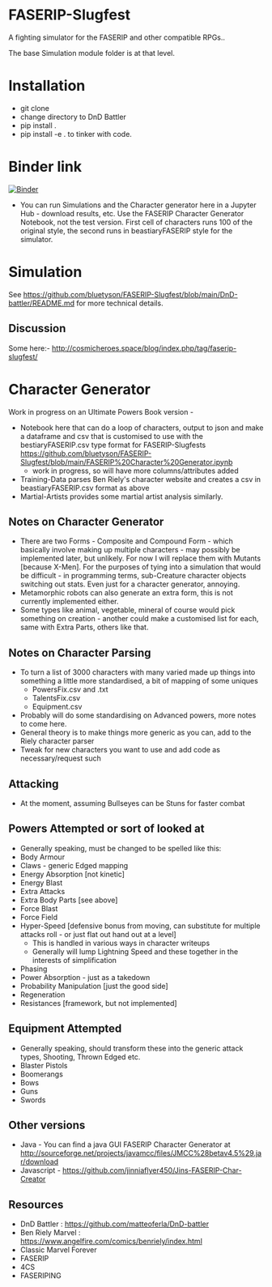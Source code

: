# FASERIP-Slugfest
A fighting simulator for the FASERIP and other compatible RPGs..

The base Simulation module folder is at that level. 

# Installation
- git clone
- change directory to DnD Battler
- pip install .
- pip install -e . to tinker with code.

# Binder link
[![Binder](https://mybinder.org/badge_logo.svg)](https://mybinder.org/v2/gh/bluetyson/FASERIP-Slugfest/HEAD?urlpath=https%3A%2F%2Fgithub.com%2Fbluetyson%2FFASERIP-Slugfest%2Fblob%2Fmain%2FFASERIP%2520Character%2520Generator.ipynb)
- You can run Simulations and the Character generator here in a Jupyter Hub - download results, etc.  Use the FASERIP Character Generator Notebook, not the test version.  First cell of characters runs 100 of the original style, the second runs in beastiaryFASERIP style for the simulator.

# Simulation
See https://github.com/bluetyson/FASERIP-Slugfest/blob/main/DnD-battler/README.md for more technical details.

## Discussion
Some here:- http://cosmicheroes.space/blog/index.php/tag/faserip-slugfest/

# Character Generator
Work in progress on an Ultimate Powers Book version - 
- Notebook here that can do a loop of characters, output to json and make a dataframe and csv that is customised to use with the bestiaryFASERIP.csv type format for FASERIP-Slugfests https://github.com/bluetyson/FASERIP-Slugfest/blob/main/FASERIP%20Character%20Generator.ipynb
  - work in progress, so will have more columns/attributes added
- Training-Data parses Ben Riely's character website and creates a csv in beastiaryFASERIP.csv format as above
- Martial-Artists provides some martial artist analysis similarly.

## Notes on Character Generator
- There are two Forms - Composite and Compound Form - which basically involve making up multiple characters - may possibly be implemented later, but unlikely. For now I will replace them with Mutants [because X-Men].  For the purposes of tying into a simulation that would be difficult - in programming terms, sub-Creature character objects switching out stats.  Even just for a character generator, annoying.
- Metamorphic robots can also generate an extra form, this is not currently implemented either.
- Some types like animal, vegetable, mineral of course would pick something on creation - another could make a customised list for each, same with Extra Parts, others like that.

## Notes on Character Parsing
- To turn a list of 3000 characters with many varied made up things into something a little more standardised, a bit of mapping of some uniques
  - PowersFix.csv and .txt
  - TalentsFix.csv
  - Equipment.csv
- Probably will do some standardising on Advanced powers, more notes to come here.
- General theory is to make things more generic as you can, add to the Riely character parser
- Tweak for new characters you want to use and add code as necessary/request such

## Attacking
- At the moment, assuming Bullseyes can be Stuns for faster combat

## Powers Attempted or sort of looked at
- Generally speaking, must be changed to be spelled like this:
- Body Armour
- Claws - generic Edged mapping
- Energy Absorption [not kinetic]
- Energy Blast
- Extra Attacks
- Extra Body Parts [see above]
- Force Blast
- Force Field
- Hyper-Speed [defensive bonus from moving, can substitute for multiple attacks roll - or just flat out hand out at a level]
  - This is handled in various ways in character writeups
  - Generally will lump Lightning Speed and these together in the interests of simplification
- Phasing
- Power Absorption - just as a takedown
- Probability Manipulation [just the good side]
- Regeneration
- Resistances [framework, but not implemented]

## Equipment Attempted
- Generally speaking, should transform these into the generic attack types, Shooting, Thrown Edged etc.
- Blaster Pistols
- Boomerangs
- Bows
- Guns
- Swords

## Other versions
- Java - You can find a java GUI FASERIP Character Generator at http://sourceforge.net/projects/javamcc/files/JMCC%28betav4.5%29.jar/download
- Javascript - https://github.com/jinniaflyer450/Jins-FASERIP-Char-Creator

## Resources
- DnD Battler : https://github.com/matteoferla/DnD-battler
- Ben Riely Marvel : https://www.angelfire.com/comics/benriely/index.html
- Classic Marvel Forever
- FASERIP
- 4CS
- FASERIPING



